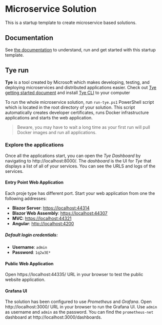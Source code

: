 # Microservice Solution

This is a startup template to create microservice based solutions.

## Documentation

See [the documentation](https://docs.abp.io/en/commercial/latest/startup-templates/microservice/index) to understand, run and get started with this startup template.



## Tye run

**Tye** is a tool created by Microsoft which makes developing, testing, and deploying microservices and distributed applications easier. Check out [Tye getting started document](https://github.com/dotnet/tye/blob/master/docs/getting_started.md) and install [Tye CLI](https://github.com/dotnet/tye) to your computer   

To run the whole microservice solution, run `run-tye.ps1` PowerShell script which is located in the root directory of your solution. This script automatically creates developer certificates, runs Docker infrastructure applications and starts the web application.

> Beware, you may have to wait a long time as your first run will pull Docker images and run all applications.



### Explore the applications

Once all the applications start, you can open the *Tye Dashboard* by navigating to http://localhost:8000/. The *dashboard* is the UI for *Tye* that displays a list of all of your services. You can see the URLS and logs of the services. 



#### Entry Point Web Application

Each proje type has different port. Start your web application from one the following addresses:

- **Blazor Server**: [https://localhost:44314](https://localhost:44314/)
- **Blazor Web Assembly**: [https://localhost:44307](https://localhost:44307/)
- **MVC**: [https://localhost:44321](https://localhost:44321/)
- **Angular**: [http://localhost:4200](http://localhost:4200/)

##### Default login credentials:

- **Username**: `admin` 
- **Password**: `1q2w3E*` 



#### Public Web Application

Open https://localhost:44335/ URL in your browser to test the public website application.



#### Grafana UI

The solution has been configured to use *Prometheus* and *Grafana*. Open http://localhost:3000/ URL in your browser to run the Grafana UI. Use `admin` as username and `admin` as the password. You can find the `prometheus-net` dashboard at http://localhost:3000/dashboards.